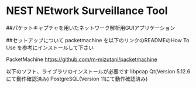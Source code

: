 # NEST NEtwork Surveillance Tool
##パケットキャプチャを用いたネットワーク解析用GUIアプリケーション


##セットアップについて
packetmachine を以下のリンクのREADMEのHow To Use を参考にインストールして下さい

PacketMachine
https://github.com/m-mizutani/packetmachine

以下のソフト、ライブラリのインストールが必要です
libpcap
Qt(Version 5.12.6にて動作確認済み)
PostgreSQL(Version 11にて動作確認済み)

